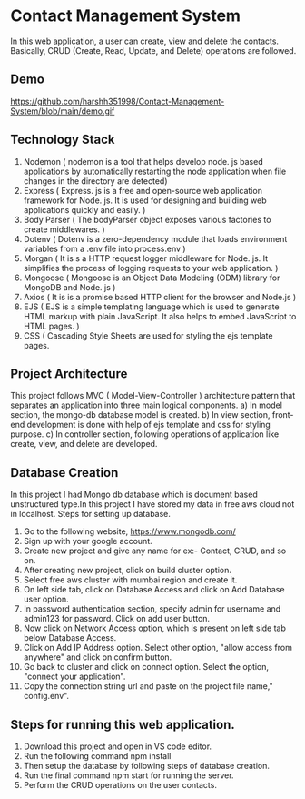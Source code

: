 # Contact Management System

In this web application, a user can create, view and delete the contacts. Basically, CRUD (Create, Read, Update, and Delete) operations are followed. 


## Demo
https://github.com/harshh351998/Contact-Management-System/blob/main/demo.gif








## Technology Stack

1. Nodemon ( nodemon is a tool that helps develop node. js based applications by automatically restarting the node application when file changes in the directory are detected)
2. Express ( Express. js is a free and open-source web application framework for Node. js. It is used for designing and building web applications quickly and easily. )
3. Body Parser ( The bodyParser object exposes various factories to create middlewares. )
4. Dotenv ( Dotenv is a zero-dependency module that loads environment variables from a .env file into process.env )
5. Morgan ( It is s a HTTP request logger middleware for Node. js. It simplifies the process of logging requests to your web application. )
6. Mongoose ( Mongoose is an Object Data Modeling (ODM) library for MongoDB and Node. js )
7. Axios ( It is  is a promise based HTTP client for the browser and Node.js )
8. EJS ( EJS is a simple templating language which is used to generate HTML markup with plain JavaScript. It also helps to embed JavaScript to HTML pages. )
9. CSS ( Cascading Style Sheets are used for styling the ejs template pages.

## Project Architecture

This project follows MVC ( Model-View-Controller ) architecture pattern that separates an application into three main logical components.
a) In model section, the mongo-db database model is created.
b) In view section, front-end development is done with help of ejs template and css for styling purpose.
c) In controller section, following operations of application like create, view, and delete are developed.

## Database Creation

In this project I had Mongo db database which is document based unstructured type.In this project I have stored my data in free aws cloud not in localhost. Steps for setting up database.
1) Go to the following website, https://www.mongodb.com/
2) Sign up with your google account.
3) Create new project and give any name for ex:- Contact, CRUD, and so on.
4) After creating new project, click on build cluster option.
5) Select free aws cluster with mumbai region and create it.
6) On left side tab, click on Database Access and click on Add Database user option.
7) In password authentication section, specify admin for username and admin123 for password. Click on add user button.
8) Now click on Network Access option, which is present on left side tab below Database Access.
9) Click on Add IP Address option. Select other option, "allow access from anywhere" and click on confirm button.
10) Go back to cluster and click on connect option. Select the option, "connect your application".
11) Copy the connection string url and paste on the project file name," config.env". 
              
              
 ## Steps for running this web application.
 
 1) Download this project and open in VS code editor.
 2) Run the following command npm install
 3) Then setup the database by following steps of database creation.
 4) Run the final command npm start for running the server.
 5) Perform the CRUD operations on the user contacts.
